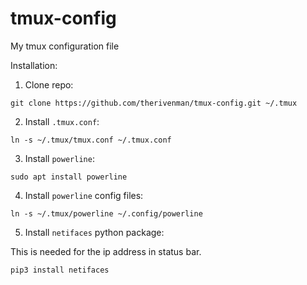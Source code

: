 tmux-config
===========

My tmux configuration file

Installation:

1. Clone repo:

  ```
  git clone https://github.com/therivenman/tmux-config.git ~/.tmux
  ```

2. Install `.tmux.conf`:

  ```
  ln -s ~/.tmux/tmux.conf ~/.tmux.conf
  ```

3. Install `powerline`:

  ```
  sudo apt install powerline
  ```

4. Install `powerline` config files:

  ```
  ln -s ~/.tmux/powerline ~/.config/powerline
  ```

5. Install `netifaces` python package:

  This is needed for the ip address in status bar.

  ```
  pip3 install netifaces
  ```
